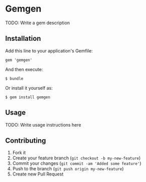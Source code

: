 # Gemgen

TODO: Write a gem description

## Installation

Add this line to your application's Gemfile:

    gem 'gemgen'

And then execute:

    $ bundle

Or install it yourself as:

    $ gem install gemgen

## Usage

TODO: Write usage instructions here

## Contributing

1. Fork it
2. Create your feature branch (`git checkout -b my-new-feature`)
3. Commit your changes (`git commit -am 'Added some feature'`)
4. Push to the branch (`git push origin my-new-feature`)
5. Create new Pull Request
